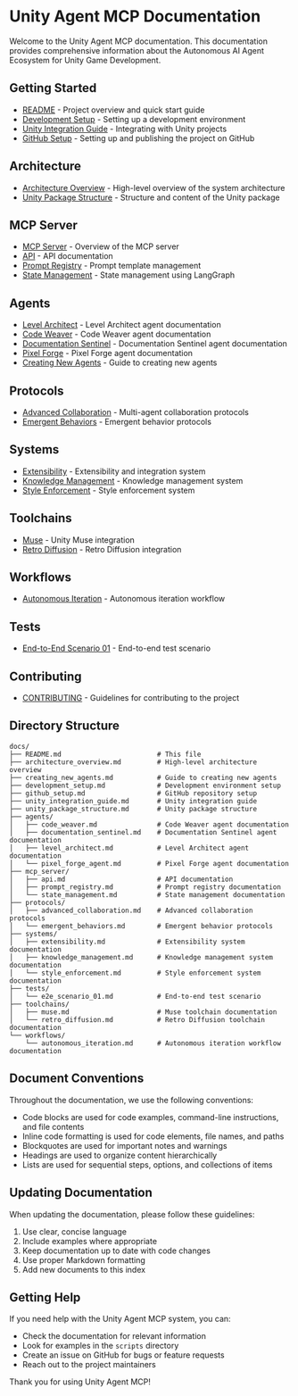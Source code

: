 # Unity Agent MCP Documentation

Welcome to the Unity Agent MCP documentation. This documentation provides comprehensive information about the Autonomous AI Agent Ecosystem for Unity Game Development.

## Getting Started

- [README](../README.md) - Project overview and quick start guide
- [Development Setup](development_setup.md) - Setting up a development environment
- [Unity Integration Guide](unity_integration_guide.md) - Integrating with Unity projects
- [GitHub Setup](github_setup.md) - Setting up and publishing the project on GitHub

## Architecture

- [Architecture Overview](architecture_overview.md) - High-level overview of the system architecture
- [Unity Package Structure](unity_package_structure.md) - Structure and content of the Unity package

## MCP Server

- [MCP Server](mcp_server.md) - Overview of the MCP server
- [API](mcp_server/api.md) - API documentation
- [Prompt Registry](mcp_server/prompt_registry.md) - Prompt template management
- [State Management](mcp_server/state_management.md) - State management using LangGraph

## Agents

- [Level Architect](agents/level_architect.md) - Level Architect agent documentation
- [Code Weaver](agents/code_weaver.md) - Code Weaver agent documentation
- [Documentation Sentinel](agents/documentation_sentinel.md) - Documentation Sentinel agent documentation
- [Pixel Forge](agents/pixel_forge_agent.md) - Pixel Forge agent documentation
- [Creating New Agents](creating_new_agents.md) - Guide to creating new agents

## Protocols

- [Advanced Collaboration](protocols/advanced_collaboration.md) - Multi-agent collaboration protocols
- [Emergent Behaviors](protocols/emergent_behaviors.md) - Emergent behavior protocols

## Systems

- [Extensibility](systems/extensibility.md) - Extensibility and integration system
- [Knowledge Management](systems/knowledge_management.md) - Knowledge management system
- [Style Enforcement](systems/style_enforcement.md) - Style enforcement system

## Toolchains

- [Muse](toolchains/muse.md) - Unity Muse integration
- [Retro Diffusion](toolchains/retro_diffusion.md) - Retro Diffusion integration

## Workflows

- [Autonomous Iteration](workflows/autonomous_iteration.md) - Autonomous iteration workflow

## Tests

- [End-to-End Scenario 01](tests/e2e_scenario_01.md) - End-to-end test scenario

## Contributing

- [CONTRIBUTING](../CONTRIBUTING.md) - Guidelines for contributing to the project

## Directory Structure

```
docs/
├── README.md                        # This file
├── architecture_overview.md         # High-level architecture overview
├── creating_new_agents.md           # Guide to creating new agents
├── development_setup.md             # Development environment setup
├── github_setup.md                  # GitHub repository setup
├── unity_integration_guide.md       # Unity integration guide
├── unity_package_structure.md       # Unity package structure
├── agents/
│   ├── code_weaver.md               # Code Weaver agent documentation
│   ├── documentation_sentinel.md    # Documentation Sentinel agent documentation
│   ├── level_architect.md           # Level Architect agent documentation
│   └── pixel_forge_agent.md         # Pixel Forge agent documentation
├── mcp_server/
│   ├── api.md                       # API documentation
│   ├── prompt_registry.md           # Prompt registry documentation
│   └── state_management.md          # State management documentation
├── protocols/
│   ├── advanced_collaboration.md    # Advanced collaboration protocols
│   └── emergent_behaviors.md        # Emergent behavior protocols
├── systems/
│   ├── extensibility.md             # Extensibility system documentation
│   ├── knowledge_management.md      # Knowledge management system documentation
│   └── style_enforcement.md         # Style enforcement system documentation
├── tests/
│   └── e2e_scenario_01.md           # End-to-end test scenario
├── toolchains/
│   ├── muse.md                      # Muse toolchain documentation
│   └── retro_diffusion.md           # Retro Diffusion toolchain documentation
└── workflows/
    └── autonomous_iteration.md      # Autonomous iteration workflow documentation
```

## Document Conventions

Throughout the documentation, we use the following conventions:

- Code blocks are used for code examples, command-line instructions, and file contents
- Inline code formatting is used for code elements, file names, and paths
- Blockquotes are used for important notes and warnings
- Headings are used to organize content hierarchically
- Lists are used for sequential steps, options, and collections of items

## Updating Documentation

When updating the documentation, please follow these guidelines:

1. Use clear, concise language
2. Include examples where appropriate
3. Keep documentation up to date with code changes
4. Use proper Markdown formatting
5. Add new documents to this index

## Getting Help

If you need help with the Unity Agent MCP system, you can:

- Check the documentation for relevant information
- Look for examples in the `scripts` directory
- Create an issue on GitHub for bugs or feature requests
- Reach out to the project maintainers

Thank you for using Unity Agent MCP!